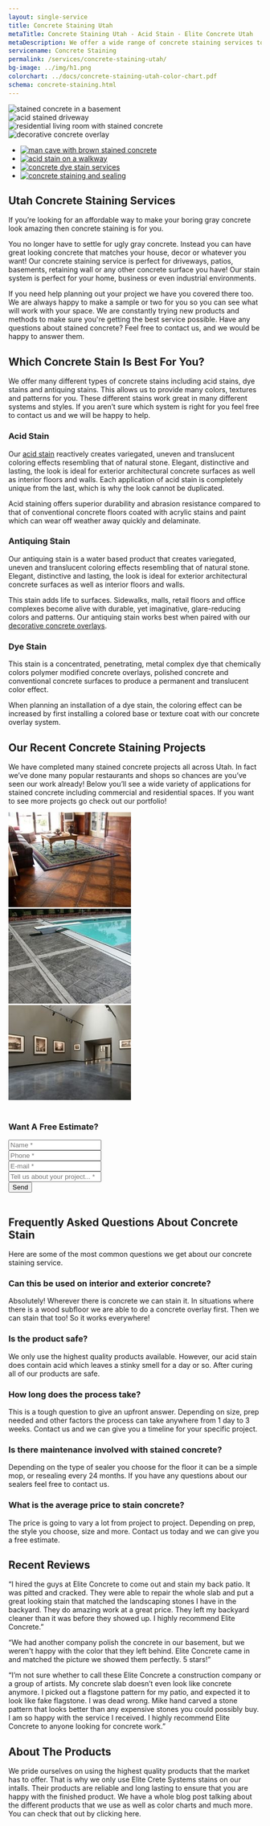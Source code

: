 ```yaml
---
layout: single-service
title: Concrete Staining Utah
metaTitle: Concrete Staining Utah - Acid Stain - Elite Concrete Utah
metaDescription: We offer a wide range of concrete staining services to get your concrete looking amazing. We serve all of Utah. Contact us for a free estimate.
servicename: Concrete Staining
permalink: /services/concrete-staining-utah/
bg-image: ../img/h1.png
colorchart: ../docs/concrete-staining-utah-color-chart.pdf
schema: concrete-staining.html
---
```


 <div class="zoom-gallery-box">
    <div class="tab-content">
        <div class="tab-pane fade show active" id="related1" role="tabpanel">
            <img class="zoom_01" src="{{ site.url}}/img/stained-concrete-in-basement.jpg" data-zoom-image="{{ site.url}}/img/stained-concrete-in-basement.jpg" alt="stained concrete in a basement">
        </div>
        <div class="tab-pane fade" id="related2" role="tabpanel">
            <img class="zoom_01" src="{{ site.url}}/img/acid-stained-driveway.jpg" data-zoom-image="{{ site.url}}/img/acid-stained-driveway.jp" alt="acid stained driveway">
        </div>
        <div class="tab-pane fade" id="related3" role="tabpanel">
            <img class="zoom_01" src="{{ site.url}}/img/living-room-with-stained-concrete.jpg" data-zoom-image="{{ site.url}}/img/living-room-with-stained-concrete.jpg" alt="residential living room with stained concrete">
        </div>
        <div class="tab-pane fade" id="related4" role="tabpanel">
            <img class="zoom_01" src="{{ site.url}}/img/concrete-overlay-with-acid-stain.jpg" data-zoom-image="{{ site.url}}/img/concrete-overlay-with-acid-stain.jpg" alt="decorative concrete overlay">
        </div>
    </div>
    <ul class="nav nav-tabs tab-nav-list" role="tablist">
        <li class="nav-item">
            <a class="nav-link active" data-toggle="tab" href="#related1" role="tab" aria-selected="true">
                <img src="{{ site.url}}/img/stained-concrete-in-man-cave.jpg" alt="man cave with brown stained concrete">
            </a>
        </li>
        <li class="nav-item">
            <a class="nav-link" data-toggle="tab" href="#related2" role="tab" aria-selected="false">
                <img src="{{ site.url}}/img/acid-stained-side-walk.jpg" alt="acid stain on a walkway">
            </a>
        </li>
        <li class="nav-item">
            <a class="nav-link" data-toggle="tab" href="#related3" role="tab" aria-selected="false">
                <img src="{{ site.url}}/img/charcoal-dye-stain.jpg" alt="concrete dye stain services">
            </a>
        </li>
        <li class="nav-item">
            <a class="nav-link" data-toggle="tab" href="#related4" role="tab" aria-selected="false">
                <img src="{{ site.url}}/img/concrete-staining-and-sealing.jpg" alt="concrete staining and sealing">
            </a>
        </li>
    </ul>
</div>

## Utah Concrete Staining Services
If you’re looking for an affordable way to make your boring gray concrete look amazing then concrete staining is for you. 

You no longer have to settle for ugly gray concrete. Instead you can have great looking concrete that matches your house, decor or whatever you want! Our concrete staining service is perfect for driveways, patios, basements, retaining wall or any other concrete surface you have! Our stain system is perfect for your home, business or even industrial environments.

If you need help planning out your project we have you covered there too. We are always happy to make a sample or two for you so you can see what will work with your space. We are constantly trying new products and methods to make sure you're getting the best service possible. Have any questions about stained concrete? Feel free to contact us, and we would be happy to answer them.

## Which Concrete Stain Is Best For You?
We offer many different types of concrete stains including acid stains, dye stains and antiquing stains. This allows us to provide many colors, textures and patterns for you. These different stains work great in many different systems and styles. If you aren’t sure which system is right for you feel free to contact us and we will be happy to help.

### Acid Stain
Our <a href="https://en.wikipedia.org/wiki/Decorative_concrete#Acid_Staining" rel="nofollow" target="_blank">acid stain</a> reactively creates variegated, uneven and translucent coloring effects resembling that of natural stone. Elegant, distinctive and lasting, the look is ideal for exterior architectural concrete surfaces as well as interior floors and walls. Each application of acid stain is completely unique from the last, which is why the look cannot be duplicated.

Acid staining offers superior durability and abrasion resistance compared to that of conventional concrete floors coated with acrylic stains and paint which can wear off weather away quickly and delaminate.

### Antiquing Stain
Our antiquing stain is a water based product that creates variegated, uneven and translucent coloring effects resembling that of natural stone. Elegant, distinctive and lasting, the look is ideal for exterior architectural concrete surfaces as well as interior floors and walls.

This stain adds life to surfaces. Sidewalks, malls, retail floors and office complexes become alive with durable, yet imaginative, glare-reducing colors and patterns. Our antiquing stain works best when paired with our <a href="https://eliteconcreteutah.com/services/decorative-concrete-utah">decorative concrete overlays</a>.

### Dye Stain
This stain is a concentrated, penetrating, metal complex dye that chemically colors polymer modified concrete overlays, polished concrete and conventional concrete surfaces to produce a permanent and translucent color effect.

When planning an installation of a dye stain, the coloring effect can be increased by first installing a colored base or texture coat with our concrete overlay system.

## Our Recent Concrete Staining Projects
We have completed many stained concrete projects all across Utah. In fact we’ve done many popular restaurants and shops so chances are you’ve seen our work already! Below you’ll see a wide variety of applications for stained concrete including commercial and residential spaces. If you want to see more projects go check out our portfolio! 

<div class="gallery-img">
    <div class="row gutters-20">
        <div class="col-lg-4 col-sm-4 col-6">
            <div class="item-img">
                <img src="../img/concrete-staining-utah.jpg" alt="concrete staining utah">
            </div>
        </div>
        <div class="col-lg-4 col-sm-4 col-6">
            <div class="item-img">
                <img src="../img/stained-pool-deck.jpg" alt="decorative concrete around a pool">
            </div>
        </div>
        <div class="col-lg-4 col-sm-4 d-none d-sm-block">
            <div class="item-img">
                <img src="../img/commercial-concrete-services.jpg" alt="commercial concrete">
            </div>
        </div>
    </div>
</div>
<br />

<div class="widget widget-form">
        <div class="heading-layout3">
            <h3>Want A Free Estimate?</h3>
        </div>
        <form class="contact-form-box" netlify action="/thank-you">
            <div class="row">
                <div class="col-12 form-group">
                    <input type="text" placeholder="Name *" class="form-control" name="name" data-error="Name field is required" required>
                    <div class="help-block with-errors"></div>
                </div>
                <div class="col-12 form-group">
                    <input type="text" placeholder="Phone *" class="form-control" name="phone" data-error="Phone number field is required" required>
                    <div class="help-block with-errors"></div>
                </div>
                <div class="col-12 form-group">
                    <input type="email" placeholder="E-mail *" class="form-control" name="email" data-error="E-mail field is required" required>
                    <div class="help-block with-errors"></div>
                </div>
                <div class="col-12 form-group">
                    <input type="text" placeholder="Tell us about your project... *" class="form-control" name="about" data-error="About field is required" required>
                    <div class="help-block with-errors"></div>
                </div>
                <div class="col-12 form-group">
                    <button type="submit" class="item-btn">Send</button>
                </div>
            </div>
            <div class="form-response"></div>
        </form>
    </div><br />

## Frequently Asked Questions About Concrete Stain
Here are some of the most common questions we get about our concrete staining service.

### Can this be used on interior and exterior concrete?
Absolutely! Wherever there is concrete we can stain it. In situations where there is a wood subfloor we are able to do a concrete overlay first. Then we can stain that too! So it works everywhere!
### Is the product safe?
We only use the highest quality products available. However, our acid stain does contain acid which leaves a stinky smell for a day or so. After curing all of our products are safe.
### How long does the process take?
This is a tough question to give an upfront answer. Depending on size, prep needed and other factors the process can take anywhere from 1 day to 3 weeks. Contact us and we can give you a timeline for your specific project.
### Is there maintenance involved with stained concrete?
Depending on the type of sealer you choose for the floor it can be a simple mop, or resealing every 24 months. If you have any questions about our sealers feel free to contact us.
### What is the average price to stain concrete?
The price is going to vary a lot from project to project. Depending on prep, the style you choose, size and more. Contact us today and we can give you a free estimate.

## Recent Reviews
“I hired the guys at Elite Concrete to come out and stain my back patio. It was pitted and cracked. They were able to repair the whole slab and put a great looking stain that matched the landscaping stones I have in the backyard. They do amazing work at a great price. They left my backyard cleaner than it was before they showed up. I highly recommend Elite Concrete.”

“We had another company polish the concrete in our basement, but we weren't happy with the color that they left behind. Elite Concrete came in and matched the picture we showed them perfectly. 5 stars!”

“I’m not sure whether to call these Elite Concrete a construction company or a group of artists. My concrete slab doesn’t even look like concrete anymore. I picked out a flagstone pattern for my patio, and expected it to look like fake flagstone. I was dead wrong. Mike hand carved a stone pattern that looks better than any expensive stones you could possibly buy. I am so happy with the service I received. I highly recommend Elite Concrete to anyone looking for concrete work.”

## About The Products
We pride ourselves on using the highest quality products that the market has to offer. That is why we only use Elite Crete Systems stains on our intalls. Their products are reliable and long lasting to ensure that you are happy with the finished product. We have a whole blog post talking about the different products that we use as well as color charts and much more. You can check that out by clicking here.

